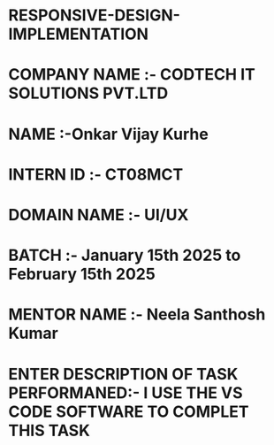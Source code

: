 # RESPONSIVE-DESIGN-IMPLEMENTATION

# **COMPANY NAME** :- CODTECH IT SOLUTIONS PVT.LTD

# **NAME** :-Onkar Vijay Kurhe 

# **INTERN ID** :- CT08MCT

# **DOMAIN NAME** :- UI/UX 

# **BATCH** :- January 15th 2025 to February 15th 2025

# **MENTOR NAME** :-  Neela Santhosh Kumar

# **ENTER DESCRIPTION OF TASK PERFORMANED**:- I USE THE VS CODE SOFTWARE TO COMPLET THIS TASK
